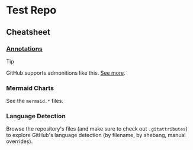 # Test Repo

## Cheatsheet

### [Annotations][annotations]

> [!TIP]
> GitHub supports admonitions like this. [See more][annotations].

### Mermaid Charts

See the `mermaid.*` files.

### Language Detection

Browse the repository's files (and make sure to check out `.gitattributes`) to explore GitHub's language
detection (by filename, by shebang, manual overrides).

[annotations]: ./annotations.md
